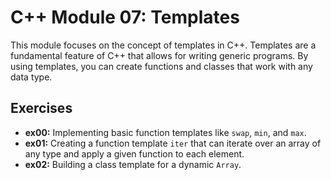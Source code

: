 # C++ Module 07: Templates

This module focuses on the concept of templates in C++. Templates are a fundamental feature of C++ that allows for writing generic programs. By using templates, you can create functions and classes that work with any data type.

## Exercises

-   **ex00:** Implementing basic function templates like `swap`, `min`, and `max`.
-   **ex01:** Creating a function template `iter` that can iterate over an array of any type and apply a given function to each element.
-   **ex02:** Building a class template for a dynamic `Array`.


